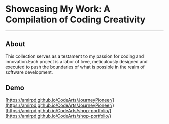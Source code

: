 <div align="left">
  <h1 align="left">Showcasing My Work: A Compilation of Coding Creativity</h1>
</div>


---

## About

This collection serves as a testament to my passion for coding and innovation.Each project is a labor of love, meticulously designed and executed to push the boundaries of what is possible in the realm of software development.

## Demo

[https://amirpd.github.io/CodeArts/JourneyPioneer/](https://amirpd.github.io/CodeArts/JourneyPioneer/)
[https://amirpd.github.io/CodeArts/shop-portfolio/](https://amirpd.github.io/CodeArts/shop-portfolio/)


